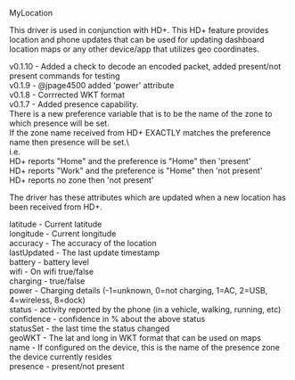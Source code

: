 MyLocation

This driver is used in conjunction with HD+. This HD+ feature provides location and phone updates that can be used for updating dashboard location maps or any other device/app that utilizes geo coordinates.

v0.1.10 - Added a check to decode an encoded packet, added present/not present commands for testing\
v0.1.9 - @jpage4500 added 'power' attribute\
v0.1.8 - Corrrected WKT format\
v0.1.7 - Added presence capability.\
   There is a new preference variable that is to be the name of the zone to which presence will be set.\
   If the zone name received from HD+ EXACTLY matches the preference name then presence will be set.\  
   i.e.\
   HD+ reports "Home" and the preference is "Home" then 'present'\
   HD+ reports "Work" and the preference is "Home" then 'not present'\
   HD+ reports no zone then 'not present'

The driver has these attributes which are updated when a new location has been received from HD+.

latitude - Current latitude\
longitude - Current longitude\
accuracy - The accuracy of the location\
lastUpdated - The last update timestamp\
battery - battery level\
wifi - On wifi true/false\
charging - true/false\
power - Charging details (-1=unknown, 0=not charging, 1=AC, 2=USB, 4=wireless, 8=dock)\
status - activity reported by the phone (in a vehicle, walking, running, etc)\
confidence - confidence in % about the above status\
statusSet - the last time the status changed\
geoWKT - The lat and long in WKT format that can be used on maps\
name - If configured on the device, this is the name of the presence zone the device currently resides\
presence - present/not present
